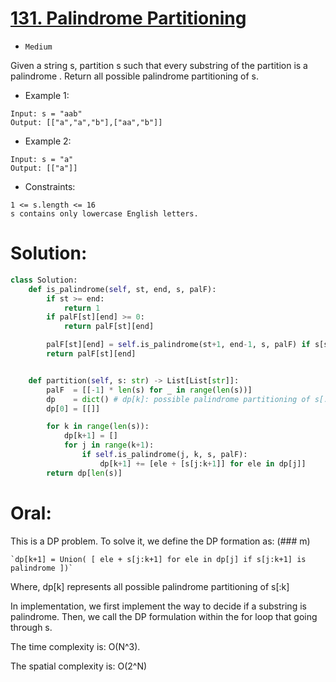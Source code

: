 # [131. Palindrome Partitioning](https://leetcode.com/problems/palindrome-partitioning/description/) 
+ `Medium`


Given a string s, partition s such that every
substring
 of the partition is a
palindrome
. Return all possible palindrome partitioning of s.


+ Example 1:

```
Input: s = "aab"
Output: [["a","a","b"],["aa","b"]]
```

+ Example 2:

```
Input: s = "a"
Output: [["a"]]
```


+ Constraints:

```
1 <= s.length <= 16
s contains only lowercase English letters.
```


# Solution:
```python {.line-numbers}
class Solution:
    def is_palindrome(self, st, end, s, palF):
        if st >= end:
            return 1
        if palF[st][end] >= 0:
            return palF[st][end]

        palF[st][end] = self.is_palindrome(st+1, end-1, s, palF) if s[st]==s[end] else 0
        return palF[st][end]


    def partition(self, s: str) -> List[List[str]]:
        palF  = [[-1] * len(s) for _ in range(len(s))]
        dp    = dict() # dp[k]: possible palindrome partitioning of s[:k]
        dp[0] = [[]]

        for k in range(len(s)):
            dp[k+1] = []
            for j in range(k+1):
                if self.is_palindrome(j, k, s, palF):
                    dp[k+1] += [ele + [s[j:k+1]] for ele in dp[j]]
        return dp[len(s)]
```

# Oral:
This is a DP problem. To solve it, we define the DP formation as: (### m)
	
    `dp[k+1] = Union( [ ele + s[j:k+1] for ele in dp[j] if s[j:k+1] is palindrome ])`

Where, dp[k] represents all possible palindrome partitioning of s[:k]

In implementation, we first implement the way to decide if a substring is palindrome.
Then, we call the DP formulation within the for loop that going through s.

The time complexity is: O(N^3).

The spatial complexity is: O(2^N)
